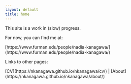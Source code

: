 ```yaml
---
layout: default
title: home 
---
```


<p>This site is a work in (slow) progress. </p>
<p>For now, you can find me at:</p>
[https://www.furman.edu/people/nadia-kanagawa/](https://www.furman.edu/people/nadia-kanagawa/)
<p>Links to other pages:</p>
[CV](https://nkanagawa.github.io/nkanagawa/cv/) | [About](https://nkanagawa.github.io/nkanagawa/about/)
